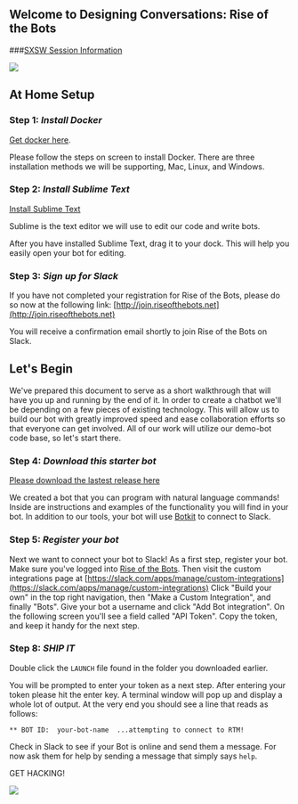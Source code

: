 ## Welcome to Designing Conversations: Rise of the Bots

###[SXSW Session Information](http://schedule.sxsw.com/2017/events/PP66459)

![](http://i.giphy.com/osicrp6ErKw9i.gif)

## At Home Setup

### Step 1: *Install Docker*

[Get docker here](https://www.docker.com/products/docker).

Please follow the steps on screen to install Docker. There are three installation
methods we will be supporting, Mac, Linux, and Windows.

### Step 2: *Install Sublime Text*

[Install Sublime Text](http://www.sublimetext.com)

Sublime is the text editor we will use to edit our code and write bots.

After you have installed Sublime Text, drag it to your dock. This will help you
easily open your bot for editing.

### Step 3: *Sign up for Slack*

If you have not completed your registration for Rise of the Bots, please do so
now at the following link:
[http://join.riseofthebots.net](http://join.riseofthebots.net)

You will receive a confirmation email shortly to join Rise of the Bots on Slack.

## Let's Begin

We've prepared this document to serve as a short walkthrough that will have you
up and running by the end of it. In order to create a chatbot we'll be depending
on a few pieces of existing technology. This will allow us to build our bot
with greatly improved speed and ease collaboration efforts so that everyone can
get involved. All of our work will utilize our demo-bot code base, so let's
start there.


### Step 4: *Download this starter bot*

[Please download the lastest release here](https://github.com/davidsicher/demo-bot/releases)

We created a bot that you can program with natural language commands!
Inside are instructions and examples of the functionality you will find in your
bot. In addition to our tools, your bot will use
[Botkit](https://github.com/howdyai/botkit) to connect to Slack.

### Step 5: *Register your bot*

Next we want to connect your bot to Slack! As a first step, register your bot.
Make sure you've logged into [Rise of the Bots](https://riseofthebots.slack.com/).
Then visit the custom integrations page at
[https://slack.com/apps/manage/custom-integrations](https://slack.com/apps/manage/custom-integrations)
Click "Build your own" in the top right navigation, then "Make a Custom
Integration", and finally "Bots". Give your bot a username and click "Add Bot
integration". On the following screen you'll see a field called "API Token".
Copy the token, and keep it handy for the next step.

### Step 8: *SHIP IT*

Double click the `LAUNCH` file found in the folder you downloaded earlier.

You will be prompted to enter your token as a next step. After entering your
token please hit the enter key. A terminal window will pop up and display a
whole lot of output. At the very end you should see a line that reads as follows:

    ** BOT ID:  your-bot-name  ...attempting to connect to RTM!

Check in Slack to see if your Bot is online and send them a message. For now ask
them for help by sending a message that simply says `help`.

GET HACKING!

![](http://i.giphy.com/CDMz3fckRXXDG.gif)
